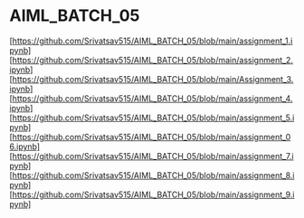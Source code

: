 # AIML_BATCH_05
[https://github.com/Srivatsav515/AIML_BATCH_05/blob/main/assignment_1.ipynb]
[https://github.com/Srivatsav515/AIML_BATCH_05/blob/main/assignment_2.ipynb]
[https://github.com/Srivatsav515/AIML_BATCH_05/blob/main/Assignment_3.ipynb]
[https://github.com/Srivatsav515/AIML_BATCH_05/blob/main/assignment_4.ipynb]
[https://github.com/Srivatsav515/AIML_BATCH_05/blob/main/assignment_5.ipynb]
[https://github.com/Srivatsav515/AIML_BATCH_05/blob/main/assignment_06.ipynb]
[https://github.com/Srivatsav515/AIML_BATCH_05/blob/main/assignment_7.ipynb]
[https://github.com/Srivatsav515/AIML_BATCH_05/blob/main/assignment_8.ipynb]
[https://github.com/Srivatsav515/AIML_BATCH_05/blob/main/assignment_9.ipynb]
